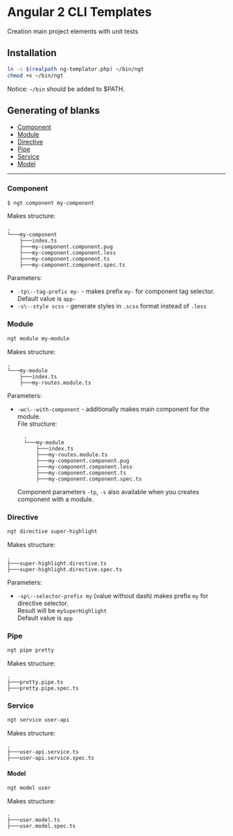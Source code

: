 # Angular 2 CLI Templates

Creation main project elements with unit tests

## Installation
```bash
ln -s $(realpath ng-templator.php) ~/bin/ngt
chmod +x ~/bin/ngt
```

Notice: `~/bin` should be added to $PATH.

## Generating of blanks

- [Component](#component)
- [Module](#module)
- [Directive](#directive)
- [Pipe](#pipe)
- [Service](#service)
- [Model](#model)

---

### Component
```bash
$ ngt component my-component
```

Makes structure:

    .
    └───my-component
        ├───index.ts
        ├───my-component.component.pug
        ├───my-component.component.less
        ├───my-component.component.ts
        ├───my-component.component.spec.ts
        
Parameters:
- `-tp\--tag-prefix my-` - makes prefix `my-` for component tag selector.  
  Default value is `app-`
- `-s\--style scss` - generate styles in `.scss` format instead of `.less`


### Module
```bash
ngt module my-module
```

Makes structure:

    .
    └───my-module
        ├───index.ts
        ├───my-routes.module.ts

Parameters:
- `-wc\--with-component` - additionally makes main component for the module.  
    File structure:

        .
        └───my-module
            ├───index.ts
            ├───my-routes.module.ts
            ├───my-component.component.pug
            ├───my-component.component.less
            ├───my-component.component.ts
            ├───my-component.component.spec.ts

    Component parameters `-tp`, `-s` also available when you creates component with a module.  


### Directive
```bash
ngt directive super-highlight
```

Makes structure:

    .
    ├───super-highlight.directive.ts
    ├───super-highlight.directive.spec.ts

Parameters:
- `-sp\--selector-prefix my` (value without dash) makes prefix `my` for directive selector.  
  Result will be `mySuperHighlight`  
  Default value is `app`
  

### Pipe
```bash
ngt pipe pretty
```

Makes structure:

    .
    ├───pretty.pipe.ts
    ├───pretty.pipe.spec.ts


### Service
```bash
ngt service user-api
```

Makes structure:

    .
    ├───user-api.service.ts
    ├───user-api.service.spec.ts


#### Model
```bash
ngt model user
```

Makes structure:

    .
    ├───user.model.ts
    ├───user.model.spec.ts
